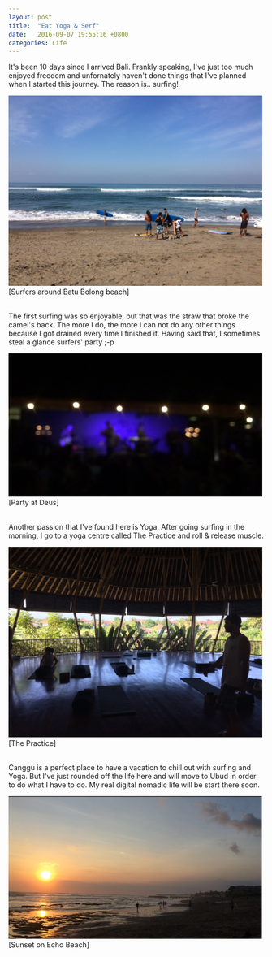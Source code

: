 ```yaml
---
layout: post
title:  "Eat Yoga & Serf"
date:   2016-09-07 19:55:16 +0800
categories: Life
---
```




It's been 10 days since I arrived Bali. Frankly speaking, I've just too much enjoyed freedom and unfornately haven't done things that I've planned when I started this journey. The reason is.. surfing!

<img src="/assets/IMG_0742.JPG" width="500px">
<br/>
[Surfers around Batu Bolong beach]
<br/>
<br/>


The first surfing was so enjoyable, but that was the straw that broke the camel's back. The more I do, the more I can not do any other things because I got drained every time I finished it. Having said that, I sometimes steal a glance surfers' party ;-p

<img src="/assets/IMG_0738.JPG" width="500px">
<br/>
[Party at Deus]
<br/>
<br/>


Another passion that I've found here is Yoga. After going surfing in the morning, I go to a yoga centre called The Practice and roll & release muscle.

<img src="/assets/IMG_0733.JPG" width="500px">
<br/>
[The Practice]
<br/>
<br/>


Canggu is a perfect place to have a vacation to chill out with surfing and Yoga. But I've just rounded off the life here and will move to Ubud in order to do what I have to do. My real digital nomadic life will be start there soon.

<img src="/assets/Screen Shot 2016-09-07 at 6.44.27 PM.png" width="500px">
<br/>
[Sunset on Echo Beach]
<br/>
<br/>
